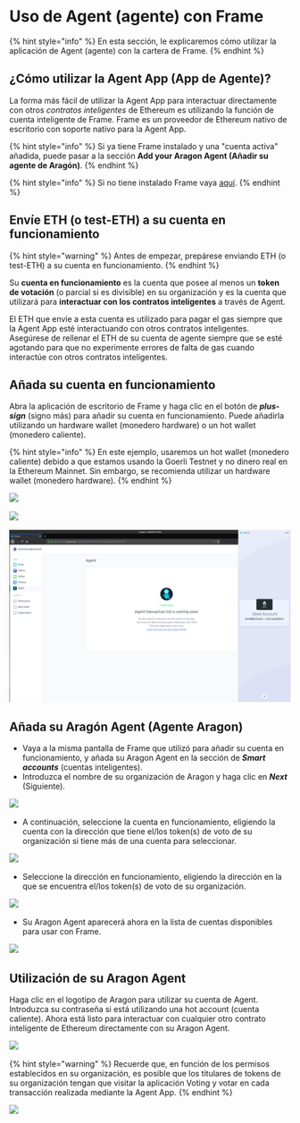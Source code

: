 # Uso de Agent (agente) con Frame

{% hint style="info" %}
En esta sección, le explicaremos cómo utilizar la aplicación de Agent (agente) con la cartera de Frame.
{% endhint %}

## ¿Cómo utilizar la Agent App (App de Agente)?

La forma más fácil de utilizar la Agent App para interactuar directamente con otros _contratos inteligentes_ de Ethereum es utilizando la función de cuenta inteligente de Frame. Frame es un proveedor de Ethereum nativo de escritorio con soporte nativo para la Agent App.

{% hint style="info" %}
Si ya tiene Frame instalado y una "cuenta activa" añadida, puede pasar a la sección **Add your Aragon Agent (Añadir su agente de Aragón)**.
{% endhint %}

{% hint style="info" %}
Si no tiene instalado Frame vaya [aquí](https://app.gitbook.com/s/5JocmZjUHc2kDC6Rngio/products/setting-up-a-frame-wallet).
{% endhint %}

## Envíe ETH (o test-ETH) a su cuenta en funcionamiento

{% hint style="warning" %}
Antes de empezar, prepárese enviando ETH (o test-ETH) a su cuenta en funcionamiento.
{% endhint %}

Su **cuenta en funcionamiento** es la cuenta que posee al menos un **token de votación** (o parcial si es divisible) en su organización y es la cuenta que utilizará para **interactuar con los contratos inteligentes** a través de Agent.&#x20;

El ETH que envíe a esta cuenta es utilizado para pagar el gas siempre que la Agent App esté interactuando con otros contratos inteligentes. Asegúrese de rellenar el ETH de su cuenta de agente siempre que se esté agotando para que no experimente errores de falta de gas cuando interactúe con otros contratos inteligentes.

## Añada su cuenta en funcionamiento

Abra la aplicación de escritorio de Frame y haga clic en el botón de _**plus-sign**_ (signo más) para añadir su cuenta en funcionamiento. Puede añadirla utilizando un hardware wallet (monedero hardware) o un hot wallet (monedero caliente).

{% hint style="info" %}
En este ejemplo, usaremos un hot wallet (monedero caliente) debido a que  estamos usando la Goerli Testnet y no dinero real en la Ethereum Mainnet. Sin embargo, se recomienda utilizar un hardware wallet (monedero hardware).
{% endhint %}

![](https://d33v4339jhl8k0.cloudfront.net/docs/assets/5c98a4fe0428633d2cf3fcf7/images/5d8bd9702c7d3a7e9ae1a220/file-wPNVEoD1j4.png)

![](https://d33v4339jhl8k0.cloudfront.net/docs/assets/5c98a4fe0428633d2cf3fcf7/images/5d8bd9782c7d3a7e9ae1a221/file-BZzJ4WikKD.png)

![](../../../../../.gitbook/assets/file-Hdky5v4UL9.png)

## Añada su Aragón Agent (Agente Aragon)

* Vaya a la misma pantalla de Frame que utilizó para añadir su cuenta en funcionamiento, y añada su Aragon Agent en la sección de _**Smart accounts**_ (cuentas inteligentes).&#x20;
* Introduzca el nombre de su organización de Aragon y haga clic en _**Next**_ (Siguiente).

![](https://d33v4339jhl8k0.cloudfront.net/docs/assets/5c98a4fe0428633d2cf3fcf7/images/5d8bda5504286364bc8f90f9/file-2urBqXQ8j0.png)

* A continuación, seleccione la cuenta en funcionamiento, eligiendo la cuenta con la dirección que tiene el/los token(s) de voto de su organización si tiene más de una cuenta para seleccionar.

![](https://d33v4339jhl8k0.cloudfront.net/docs/assets/5c98a4fe0428633d2cf3fcf7/images/5d8bdabd04286364bc8f90fb/file-QPxHyh0odz.png)

* Seleccione la dirección en funcionamiento, eligiendo la dirección en la que se encuentra el/los token(s) de voto de su organización.

![](https://d33v4339jhl8k0.cloudfront.net/docs/assets/5c98a4fe0428633d2cf3fcf7/images/5d8bdb0b2c7d3a7e9ae1a22a/file-sfavzdmwav.png)

* Su Aragon Agent aparecerá ahora en la lista de cuentas disponibles para usar con Frame.

![](https://d33v4339jhl8k0.cloudfront.net/docs/assets/5c98a4fe0428633d2cf3fcf7/images/5d8bdb3b04286364bc8f9104/file-yCdIwFtn04.png)

## Utilización de su Aragon Agent

Haga clic en el logotipo de Aragon para utilizar su cuenta de Agent. Introduzca su contraseña si está utilizando una hot account (cuenta caliente). Ahora está listo para interactuar con cualquier otro contrato inteligente de Ethereum directamente con su Aragon Agent.

![](https://d33v4339jhl8k0.cloudfront.net/docs/assets/5c98a4fe0428633d2cf3fcf7/images/5d8bddef04286364bc8f9121/file-JXtXhKiVAb.png)

{% hint style="warning" %}
Recuerde que, en función de los permisos establecidos en su organización, es posible que los titulares de tokens de su organización tengan que visitar la aplicación Voting y votar en cada transacción realizada mediante la Agent App.
{% endhint %}

![](https://d33v4339jhl8k0.cloudfront.net/docs/assets/5c98a4fe0428633d2cf3fcf7/images/5d8bdf5e04286364bc8f912b/file-FFA5Mwilwm.png)
